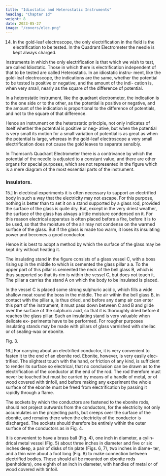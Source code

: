 ```yaml
---
title: "Idiostatic and Heterostatic Instruments"
heading: "Chapter 1d"
weight: 8
date: 2023-05-27
image: "/covers/elec.png"
---
```



14. In the gold-leaf electroscope, the only electrification in the field is the electrification to be tested. In the Quadrant Electrometer the needle is kept always charged. 

Instruments in which the only electrification is that which we wish to test, are called Idiostatic. Those in which there is electrification independent of that to be tested are called Heterostatic. In an idiostatic instru- ment, like the gold-leaf electroscope, the indications are the same, whether the potential to be tested is positive or negative, and the amount of the indi- cation is, when very small, nearly as the square of the difference of potential. 

In a heterostatic instrument, like the quadrant electrometer, the indication is to the one side or to the other, as the potential is positive or negative, and the amount of the indication is proportional to the difference of potentials, and not to the square of that difference. 

Hence an instrument on the heterostatic principle, not only indicates of itself whether the potential is positive or neg- ative, but when the potential is very small its motion for a small variation of potential is as great as when the potential is large, whereas in the gold-leaf electroscope a very small electrification does not cause the gold leaves to separate sensibly.

In Thomson’s Quadrant Electrometer there is a contrivance by which the potential of the needle is adjusted to a constant value, and there are other organs for special purposes, which are not represented in the figure which is a mere diagram of the most essential parts of the instrument.

### Insulators.

15.] In electrical experiments it is often necessary to support an electrified body in such a way that the electricity may not escape. For this purpose, nothing is better than to set it on a stand supported by a glass rod, provided the surface of the glass is quite dry. But, except in the very driest weather, the surface of the glass has always a little moisture condensed on it. For this reason electrical apparatus is often placed before a fire, before it is to be used, so that the moisture of the air may not condense on the warmed surface of the glass. But if the glass is made too warm, it loses its insulating power and becomes a good conductor.

Hence it is best to adopt a method by which the surface of the glass may
be kept dry without heating it.

The insulating stand in the figure consists of a glass vessel C, with a boss rising up in the middle to which is cemented the glass pillar a a. To the upper part of this pillar is cemented the neck of the bell glass B, which is thus supported so that its rim is within the vessel C, but does not touch it. The pillar a carries the stand A on which the body to be insulated is placed.

In the vessel C is placed some strong sulphuric acid c, which fills a wide shallow moat round the boss in the middle. The air within the bell glass B, in contact with the pillar a, is thus dried, and before any damp air can enter this part of the instrument, it must pass down between C and B and glide over the surface of the sulphuric acid, so that it is thoroughly dried before it reaches the glass pillar. Such an insulating stand is very valuable when delicate ex- periments have to be performed. For rougher purposes insulating stands may be made with pillars of glass varnished with shellac or of sealing-wax or ebonite.

Fig. 3.

16.] For carrying about an electrified conductor, it is very convenient to fasten it to the end of an ebonite rod. Ebonite, however, is very easily elec- trified. The slightest touch with the hand, or friction of any kind, is sufficient to render its surface so electrical, that no conclusion can be drawn as to the electrification of the conductor at the end of the rod. The rod therefore must never be touched but must be carried by means of a handle of metal, or of wood covered with tinfoil, and before making any experiment the whole surface of the ebonite must be freed from electrification by passing it rapidly through a flame.

The sockets by which the conductors are fastened to the ebonite rods, should not project outwards from the conductors, for the electricity not only accumulates on the projecting parts, but creeps over the surface of the ebonite, and remains there when the electricity of the conductor is discharged. The sockets should therefore be entirely within the outer surface of the conductors as in Fig. 4.

It is convenient to have a brass ball (Fig. 4), one inch in diameter, a cylin- drical metal vessel (Fig. 5) about three inches in diameter and five or six inches deep, a pair of disks of tin plate (Figs. 6, 7), two inches in diame- ter, and a thin wire about a foot long (Fig. 8) to make connection between electrified bodies. These should all be mounted on ebonite rods (penholders), one eighth of an inch in diameter, with handles of metal or of wood covered with tinfoil.

